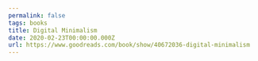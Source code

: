 ```yaml
---
permalink: false
tags: books
title: Digital Minimalism
date: 2020-02-23T00:00:00.000Z
url: https://www.goodreads.com/book/show/40672036-digital-minimalism
---
```

